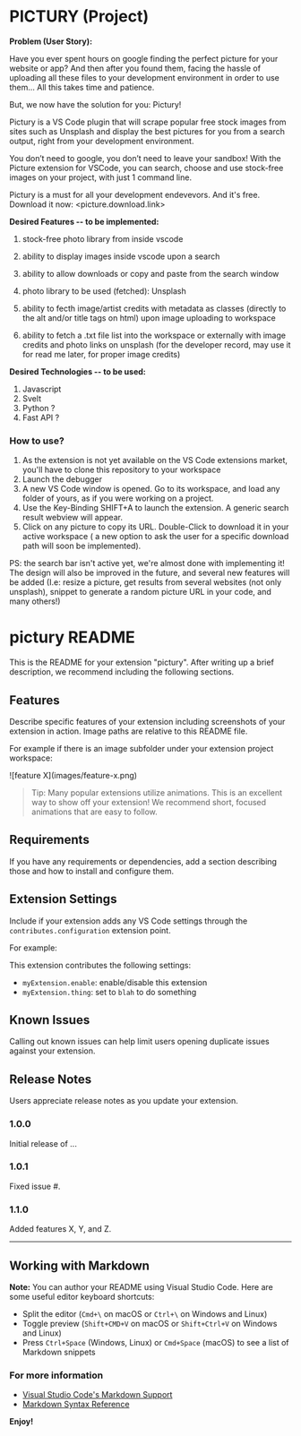 # PICTURY (Project)

**Problem (User Story):**

Have you ever spent hours on google finding the perfect picture for your website or app? And then after you found them, facing the hassle of uploading all these files to your development environment in order to use them… All this takes time and patience.

But, we now have the solution for you: Pictury!

Pictury is a VS Code plugin that will scrape popular free stock images from sites such as Unsplash and display the best pictures for you from a search output, right from your development environment.

You don’t need to google, you don’t need to leave your sandbox! With the Picture extension for VSCode, you can search, choose and use stock-free images on your project, with just 1 command line.

Pictury is a must for all your development endevevors. And it's free. Download it now: <picture.download.link>

**Desired Features -- to be implemented:**

1. stock-free photo library from inside vscode

2. ability to display images inside vscode upon a search

3. ability to allow downloads or copy and paste from the search window

4. photo library to be used (fetched): Unsplash

5. ability to fecth image/artist credits with metadata as classes (directly to the alt and/or title tags on html) upon image uploading to workspace

6. ability to fetch a .txt file list into the workspace or externally with image credits and photo links on unsplash (for the developer record, may use it for read me later, for proper image credits)

**Desired Technologies -- to be used:**

1. Javascript
2. Svelt
3. Python ?
4. Fast API ?

### How to use?
1. As the extension is not yet available on the VS Code extensions market, you'll have to clone this repository to your workspace
2. Launch the debugger
3. A new VS Code window is opened. Go to its workspace, and load any folder of yours, as if you were working on a project.
4. Use the Key-Binding SHIFT+A to launch the extension. A generic search result webview will appear. 
5. Click on any picture to copy its URL. Double-Click to download it in your active workspace ( a new option to ask the user for a specific download path will soon be implemented).

PS: the search bar isn't active yet, we're almost done with implementing it! The design will also be improved in the future, and several new features will be added (I.e: resize a picture, get results from several websites (not only unsplash), snippet to generate a random picture URL in your code, and many others!)

# pictury README

This is the README for your extension "pictury". After writing up a brief description, we recommend including the following sections.

## Features

Describe specific features of your extension including screenshots of your extension in action. Image paths are relative to this README file.

For example if there is an image subfolder under your extension project workspace:

\!\[feature X\]\(images/feature-x.png\)

> Tip: Many popular extensions utilize animations. This is an excellent way to show off your extension! We recommend short, focused animations that are easy to follow.

## Requirements

If you have any requirements or dependencies, add a section describing those and how to install and configure them.

## Extension Settings

Include if your extension adds any VS Code settings through the `contributes.configuration` extension point.

For example:

This extension contributes the following settings:

* `myExtension.enable`: enable/disable this extension
* `myExtension.thing`: set to `blah` to do something

## Known Issues

Calling out known issues can help limit users opening duplicate issues against your extension.

## Release Notes

Users appreciate release notes as you update your extension.

### 1.0.0

Initial release of ...

### 1.0.1

Fixed issue #.

### 1.1.0

Added features X, Y, and Z.

-----------------------------------------------------------------------------------------------------------

## Working with Markdown

**Note:** You can author your README using Visual Studio Code.  Here are some useful editor keyboard shortcuts:

* Split the editor (`Cmd+\` on macOS or `Ctrl+\` on Windows and Linux)
* Toggle preview (`Shift+CMD+V` on macOS or `Shift+Ctrl+V` on Windows and Linux)
* Press `Ctrl+Space` (Windows, Linux) or `Cmd+Space` (macOS) to see a list of Markdown snippets

### For more information

* [Visual Studio Code's Markdown Support](http://code.visualstudio.com/docs/languages/markdown)
* [Markdown Syntax Reference](https://help.github.com/articles/markdown-basics/)

**Enjoy!**
